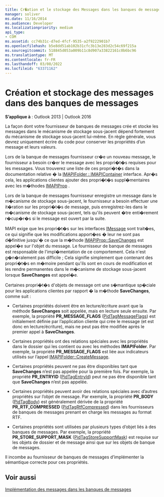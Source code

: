 ```yaml
---
title: Cr�ation et le stockage des Messages dans les banques de messages
manager: soliver
ms.date: 11/16/2014
ms.audience: Developer
ms.localizationpriority: medium
api_type:
- COM
ms.assetid: cc74b31c-d7ed-4fcf-9535-a2f9222901b7
ms.openlocfilehash: b5e8dd51ab102b31cfc3b13e283d2c54c69f215a
ms.sourcegitcommit: 518845d053a009b11c8d907a33822161c0b6bc96
ms.translationtype: MT
ms.contentlocale: fr-FR
ms.lasthandoff: 03/08/2022
ms.locfileid: "63371162"
---
```

# <a name="creating-and-storing-messages-in-message-stores"></a>Création et stockage des messages dans des banques de messages

  
  
**S’applique à** : Outlook 2013 | Outlook 2016 
  
La façon dont votre fournisseur de banques de messages crée et stocke les messages dans le mécanisme de stockage sous-jacent dépend fortement du mécanisme de stockage sous-jacent lui-même. En règle générale, vous devrez uniquement écrire du code pour conserver les propriétés d’un message et leurs valeurs.
  
Lors de la banque de messages fournisseur cr�e un nouveau message, le fournisseur a besoin cr�er le message avec les propri�t�s requises pour les messages. Vous trouverez une liste de ces propri�t�s dans la documentation relative � la [IMAPIFolder : IMAPIContainer](imapifolderimapicontainer.md) interface. Apr�s cela, les applications clientes ajouter des propri�t�s suppl�mentaires avec les m�thodes [IMAPIProp](imapipropiunknown.md) . 
  
Lors de la banque de messages fournisseur enregistre un message dans le m�canisme de stockage sous-jacent, le fournisseur a besoin effectuer une it�ration sur les propri�t�s de message, puis enregistrez-les dans le m�canisme de stockage sous-jacent, tels qu'ils peuvent �tre enti�rement r�cup�r�s si le message est ouvert par la suite.
  
MAPI exige que les propri�t�s sur les interfaces [IMessage](imessageimapiprop.md) sont trait�es, ce qui signifie que les modifications apport�es � leur ne sont pas d�finitive jusqu'� ce que la m�thode [IMAPIProp::SaveChanges](imapiprop-savechanges.md) est appel�e sur l'objet du message. Le fournisseur de banque de messages est responsable de l'impl�mentation de ce comportement. Cela n'est g�n�ralement pas difficile ; Cela signifie simplement que contenant des propri�t�s en m�moire pendant qu'ils sont en cours de modification et les rendre permanentes dans le m�canisme de stockage sous-jacent lorsque **SaveChanges** est appel�e. 
  
Certaines propri�t�s d'objets de message ont une s�mantique sp�ciale pour les applications clientes par rapport � la m�thode **SaveChanges**, comme suit : 
  
- Certaines propriétés doivent être en lecture/écriture avant que la méthode **SaveChanges** soit appelée, mais en lecture seule ensuite. Par exemple, la propriété **PR_MESSAGE_FLAGS** ([PidTagMessageFlags](pidtagmessageflags-canonical-property.md)) est initialement définie par l’application cliente qui crée le message (et est donc en lecture/écriture), mais ne peut pas être modifiée après le premier appel à **SaveChanges**.
    
- Certaines propriétés ont des relations spéciales avec les propriétés dans le dossier qui les contient ou avec les méthodes **IMAPIFolder**. Par exemple, la propriété **PR_MESSAGE_FLAGS** est liée aux indicateurs utilisés sur l’appel [IMAPIFolder::CreateMessage](imapifolder-createmessage.md). 
    
- Certaines propriétés peuvent ne pas être disponibles tant que **SaveChanges** n’est pas appelée pour la première fois. Par exemple, la propriété **PR_ENTRYID** ([PidTagEntryId](pidtagentryid-canonical-property.md)) peut ne pas être disponible tant que **SaveChanges** n’est pas appelée. 
    
- Certaines propriétés peuvent avoir des relations spéciales avec d’autres propriétés sur l’objet de message. Par exemple, la propriété **PR_BODY** ([PidTagBody](pidtagbody-canonical-property.md)) est généralement dérivée de la propriété **PR_RTF_COMPRESSED** ([PidTagRtfCompressed](pidtagrtfcompressed-canonical-property.md)) dans les fournisseurs de banques de messages prenant en charge les messages au format RTF.
    
- Certaines propriétés sont utilisées par plusieurs types d’objet liés à des banques de messages. Par exemple, la propriété **PR_STORE_SUPPORT_MASK** ([PidTagStoreSupportMask](pidtagstoresupportmask-canonical-property.md)) est requise sur les objets de dossier et de message ainsi que sur les objets de banque de messages.
    
Il incombe au fournisseur de banques de messages d’implémenter la sémantique correcte pour ces propriétés.
  
## <a name="see-also"></a>Voir aussi



[Implémentation des messages dans les banques de messages](implementing-messages-in-message-stores.md)

